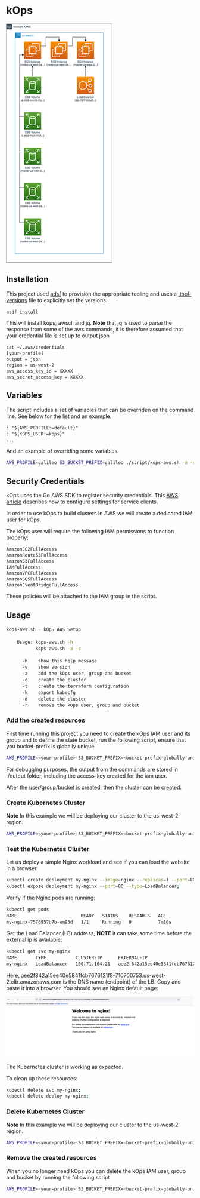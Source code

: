 # kOps

![kOps Deployment](images/kops-deployment.png)

## Installation

This project used [adsf](http://asdf-vm.com/manage/configuration.html#tool-versions) to provision the appropriate tooling and uses a [.tool-versions](.tool-versions) file to explicitly set the versions.

```shell
asdf install
```

This will install kops, awscli and jq. **Note** that jq is used to parse the response from some of the aws commands, it is therefore assumed that your credential file is set up to output json

```shell
cat ~/.aws/credentials
[your-profile]
output = json
region = us-west-2
aws_access_key_id = XXXXX
aws_secret_access_key = XXXXX
```

## Variables

The script includes a set of variables that can be overriden on the command line. See below for the list and an example.

```shell
: "${AWS_PROFILE:=default}"
: "${KOPS_USER:=kops}"
...
```

And an example of overriding some variables.

```sh
AWS_PROFILE=galileo S3_BUCKET_PREFIX=galileo ./script/kops-aws.sh -a -c
```

## Security Credentials

kOps uses the Go AWS SDK to register security credentials. This [AWS article](https://docs.aws.amazon.com/sdk-for-go/v1/developer-guide/configuring-sdk.html#specifying-credentials) describes how to configure settings for service clients.

In order to use kOps to build clusters in AWS we will create a dedicated IAM user for kOps.

The kOps user will require the following IAM permissions to function properly:

```
AmazonEC2FullAccess
AmazonRoute53FullAccess
AmazonS3FullAccess
IAMFullAccess
AmazonVPCFullAccess
AmazonSQSFullAccess
AmazonEventBridgeFullAccess
```

These policies will be attached to the IAM group in the script.

## Usage

```sh
kops-aws.sh - kOpS AWS Setup

    Usage: kops-aws.sh -h
           kops-aws.sh -a -c

      -h    show this help message
      -v    show Version
      -a    add the kOps user, group and bucket
      -c    create the cluster
      -t    create the terraform configuration
      -k    export kubecfg
      -d    delete the cluster
      -r    remove the kOps user, group and bucket

```

### Add the created resources

First time running this project you need to create the kOps IAM user and its group and to define the state bucket, run the following script, ensure that you bucket-prefix is globally unique.

```sh
AWS_PROFILE=<your-profile> S3_BUCKET_PREFIX=<bucket-prefix-globally-unique> ./script/kops-aws.sh -a
```

For debugging purposes, the output from the commands are stored in ./output folder, including the access-key created for the iam user.

After the user/group/bucket is created, then the cluster can be created.

### Create Kubernetes Cluster

**Note** In this example we will be deploying our cluster to the us-west-2 region.

```sh
AWS_PROFILE=<your-profile> S3_BUCKET_PREFIX=<bucket-prefix-globally-unique> ./scripts/kops-aws.sh -c
```

### Test the Kubernetes Cluster

Let us deploy a simple Nginx workload and see if you can load the website in a browser.

```sh
kubectl create deployment my-nginx --image=nginx --replicas=1 --port=80;
kubectl expose deployment my-nginx --port=80 --type=LoadBalancer;
```

Verify if the Nginx pods are running:

```sh
kubectl get pods
NAME                        READY   STATUS    RESTARTS   AGE
my-nginx-7576957b7b-wm95d   1/1     Running   0          7m10s
```

Get the Load Balancer (LB) address, **NOTE** it can take some time before the external ip is available:

```sh
kubectl get svc my-nginx
NAME       TYPE           CLUSTER-IP      EXTERNAL-IP                                                              PORT(S)        AGE
my-nginx   LoadBalancer   100.71.164.21   aee2f842a15ee40e5841fcb7676121f8-710700753.us-west-2.elb.amazonaws.com   80:31828/TCP   7m33s
```
Here, aee2f842a15ee40e5841fcb7676121f8-710700753.us-west-2.elb.amazonaws.com is the DNS name (endpoint) of the LB. Copy and paste it into a browser. You should see an Nginx default page:

![nginx webpage](images/nginx.png)

The Kubernetes cluster is working as expected.

To clean up these resources:

```sh
kubectl delete svc my-nginx;
kubectl delete deploy my-nginx;
```

### Delete Kubernetes Cluster

**Note** In this example we will be deploying our cluster to the us-west-2 region.

```sh
AWS_PROFILE=<your-profile> S3_BUCKET_PREFIX=<bucket-prefix-globally-unique> ./scripts/kops-aws.sh -d
```

### Remove the created resources

When you no longer need kOps you can delete the kOps IAM user, group and bucket by running the following script

```sh
AWS_PROFILE=<your-profile> S3_BUCKET_PREFIX=<bucket-prefix-globally-unique> ./scripts/kops-aws.sh -r
```
